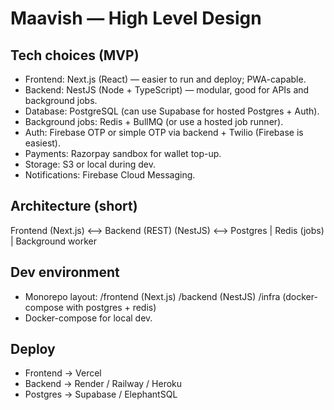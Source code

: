 # Maavish — High Level Design

## Tech choices (MVP)
- Frontend: Next.js (React) — easier to run and deploy; PWA-capable.
- Backend: NestJS (Node + TypeScript) — modular, good for APIs and background jobs.
- Database: PostgreSQL (can use Supabase for hosted Postgres + Auth).
- Background jobs: Redis + BullMQ (or use a hosted job runner).
- Auth: Firebase OTP or simple OTP via backend + Twilio (Firebase is easiest).
- Payments: Razorpay sandbox for wallet top-up.
- Storage: S3 or local during dev.
- Notifications: Firebase Cloud Messaging.

## Architecture (short)
Frontend (Next.js) <--> Backend (REST) (NestJS) <--> Postgres
                           |
                        Redis (jobs)
                           |
                      Background worker

## Dev environment
- Monorepo layout:
  /frontend (Next.js)
  /backend (NestJS)
  /infra (docker-compose with postgres + redis)
- Docker-compose for local dev.

## Deploy
- Frontend -> Vercel
- Backend -> Render / Railway / Heroku
- Postgres -> Supabase / ElephantSQL
